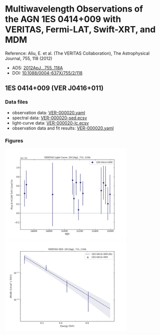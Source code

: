 # Multiwavelength Observations of the AGN 1ES 0414+009 with VERITAS, Fermi-LAT, Swift-XRT, and MDM

Reference:
Aliu, E. et al. (The VERITAS Collaboration), The Astrophysical Journal, 755, 118 (2012)

- ADS: [2012ApJ...755..118A](http://adsabs.harvard.edu/abs/2012ApJ...755..118A)
- DOI: [10.1088/0004-637X/755/2/118](https://doi.org/10.1088/0004-637X/755/2/118)

## 1ES 0414+009 (VER J0416+011)
### Data files

- observation data: [VER-000020.yaml](VER-000020.yaml)
- spectral data: [VER-000020-sed.ecsv](VER-000020-sed.ecsv)
- light-curve data: [VER-000020-lc.ecsv](VER-000020-lc.ecsv)
- observation data and fit results: [VER-000020.yaml](VER-000020.yaml)


### Figures

<img src="figures/2012ApJ...755..118A-VER-20-1-lc.png" alt="drawing" width="400"/>
<img src="figures/2012ApJ...755..118A-VER-20-1-sed.png" alt="drawing" width="400"/>
